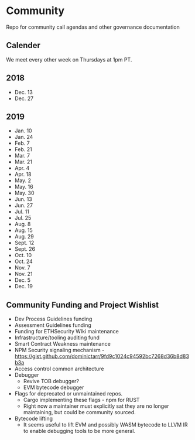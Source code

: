 # Community
Repo for community call agendas and other governance documentation

## Calender
We meet every other week on Thursdays at 1pm PT.

## 2018
- Dec. 13
- Dec. 27

## 2019
- Jan. 10
- Jan. 24
- Feb. 7
- Feb. 21
- Mar. 7
- Mar. 21
- Apr. 4
- Apr. 18
- May. 2
- May. 16
- May. 30
- Jun. 13
- Jun. 27
- Jul. 11
- Jul. 25
- Aug. 8
- Aug. 15
- Aug. 29
- Sept. 12
- Sept. 26
- Oct. 10
- Oct. 24
- Nov. 7
- Nov. 21
- Dec. 5
- Dec. 19

## Community Funding and Project Wishlist

- Dev Process Guidelines funding
- Assessment Guidelines funding
- Funding for ETHSecurity WIki maintenance
- Infrastructure/tooling auditing fund
- Smart Contract Weakness maintenance
- NPM Security signaling mechanism - https://gist.github.com/dominictarr/9fd9c1024c94592bc7268d36b8d83b3a
- Access control common architecture
- Debugger
  - Revive TOB debugger?
  - EVM bytecode debugger
- Flags for deprecated or unmaintained repos. 
  - Cargo implementing these flags - npm for RUST
  - Right now a maintainer must explicitly sat they are no longer maintaining, but could be community sourced. 
- Bytecode lifting
  - It seems useful to lift EVM and possibly WASM bytecode to LLVM IR to enable debugging tools to be more general. 

